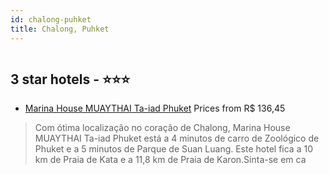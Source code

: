 ```yaml
---
id: chalong-puhket
title: Chalong, Puhket
---
```


<center><img src="https://i.travelapi.com/hotels/69000000/68650000/68640800/68640796/12fb2e52_z.jpg" alt="" /></center>


##  3 star hotels - ⭐️⭐️⭐️

-    [Marina House MUAYTHAI Ta-iad Phuket](https://www.hurb.com/br/aud/https://www.hurb.com/br/hotels/chalong/marina-house-muaythai-ta-iad-phuket-HT-2JPB?cmp=18055) Prices from R$ 136,45
   > Com ótima localização no coração de Chalong, Marina House MUAYTHAI Ta-iad Phuket está a 4 minutos de carro de Zoológico de Phuket e a 5 minutos de Parque de Suan Luang.  Este hotel fica a 10 km de Praia de Kata e a 11,8 km de Praia de Karon.Sinta-se em ca
